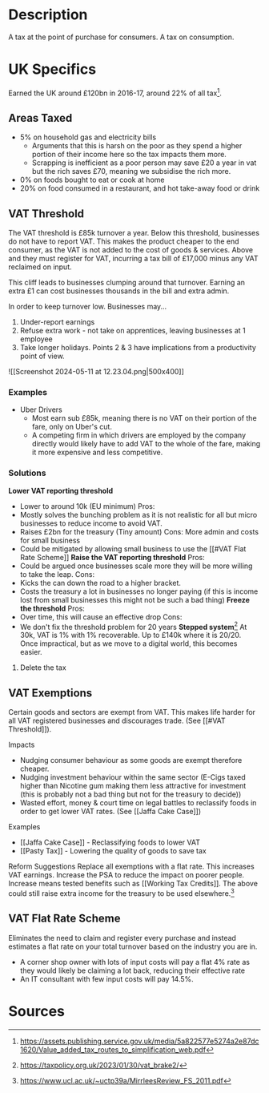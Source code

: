 # Description
A tax at the point of purchase for consumers. A tax on consumption.

# UK Specifics
Earned the UK around £120bn in 2016-17, around 22% of all tax[^1].
## Areas Taxed
- 5% on household gas and electricity bills
	- Arguments that this is harsh on the poor as they spend a higher portion of their income here so the tax impacts them more.
	- Scrapping is inefficient as a poor person may save £20 a year in vat but the rich saves £70, meaning we subsidise the rich more. 
- 0% on foods bought to eat or cook at home
- 20% on food consumed in a restaurant, and hot take-away food or drink
## VAT Threshold
The VAT threshold is £85k turnover a year. Below this threshold, businesses do not have to report VAT. This makes the product cheaper to the end consumer, as the VAT is not added to the cost of goods & services. Above and they must register for VAT, incurring a tax bill of £17,000 minus any VAT reclaimed on input.

This cliff leads to businesses clumping around that turnover. Earning an extra £1 can cost businesses thousands in the bill and extra admin.

In order to keep turnover low. Businesses may...
1) Under-report earnings
2) Refuse extra work - not take on apprentices, leaving businesses at 1 employee
3) Take longer holidays.
Points 2 & 3 have implications from a productivity point of view.

![[Screenshot 2024-05-11 at 12.23.04.png|500x400]]
### Examples
- Uber Drivers
	- Most earn sub £85k, meaning there is no VAT on their portion of the fare, only on Uber's cut.
	- A competing firm in which drivers are employed by the company directly would likely have to add VAT to the whole of the fare, making it more expensive and less competitive.
### Solutions
**Lower VAT reporting threshold**
- Lower to around 10k (EU minimum)
Pros: 
- Mostly solves the bunching problem as it is not realistic for all but micro businesses to reduce income to avoid VAT.
- Raises £2bn for the treasury (Tiny amount)
Cons: More admin and costs for small business
- Could be mitigated by allowing small business to use the [[#VAT Flat Rate Scheme]]
**Raise the VAT reporting threshold**
Pros:
- Could be argued once businesses scale more they will be more willing to take the leap.
Cons: 
- Kicks the can down the road to a higher bracket. 
- Costs the treasury a lot in businesses no longer paying (if this is income lost from small businesses this might not be such a bad thing)
**Freeze the threshold**
Pros: 
- Over time, this will cause an effective drop
Cons:
- We don't fix the threshold problem for 20 years
**Stepped system**[^3]
At 30k, VAT is 1% with 1% recoverable. Up to £140k where it is 20/20.
Once impractical, but as we move to a digital world, this becomes easier.
1) Delete the tax
## VAT Exemptions
Certain goods and sectors are exempt from VAT. This makes life harder for all VAT registered businesses and discourages trade. (See [[#VAT Threshold]]). 

Impacts
- Nudging consumer behaviour as some goods are exempt therefore cheaper.
- Nudging investment behaviour within the same sector (E-Cigs taxed higher than Nicotine gum making them less attractive for investment (this is probably not a bad thing but not for the treasury to decide))
- Wasted effort, money & court time on legal battles to reclassify foods in order to get lower VAT rates. (See [[Jaffa Cake Case]])

Examples
- [[Jaffa Cake Case]] - Reclassifying foods to lower VAT
- [[Pasty Tax]] - Lowering the quality of goods to save tax

Reform Suggestions
Replace all exemptions with a flat rate. This increases VAT earnings. Increase the PSA to reduce the impact on poorer people.
Increase means tested benefits such as [[Working Tax Credits]].
The above could still raise extra income for the treasury to be used elsewhere.[^2]
## VAT Flat Rate Scheme
Eliminates the need to claim and register every purchase and instead estimates a flat rate on your total turnover based on the industry you are in.
- A corner shop owner with lots of input costs will pay a flat 4% rate as they would likely be claiming a lot back, reducing their effective rate
- An IT consultant with few input costs will pay 14.5%.
# Sources
[^1]:  https://assets.publishing.service.gov.uk/media/5a822577e5274a2e87dc1620/Value_added_tax_routes_to_simplification_web.pdf
[^2]: https://www.ucl.ac.uk/~uctp39a/MirrleesReview_FS_2011.pdf
[^3]: https://taxpolicy.org.uk/2023/01/30/vat_brake2/
